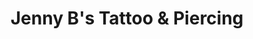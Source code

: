 ---
title: "Jenny B's Tattoo & Piercing"
url: /goettingen/jenny-bs-tattoo-und-piercing/
shop: Tattoo
---